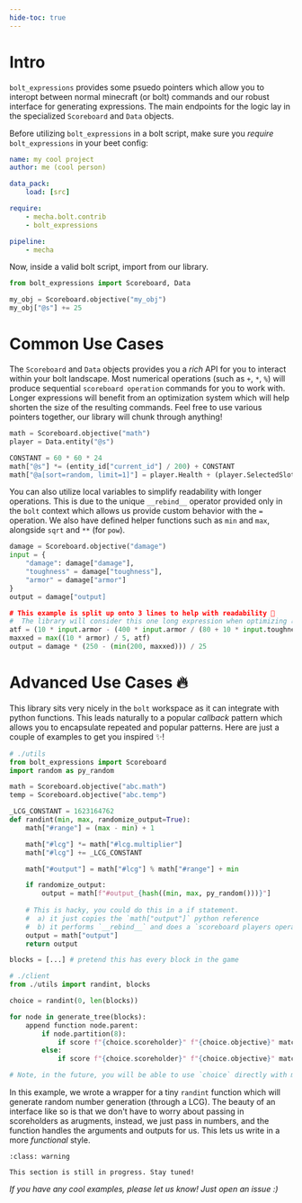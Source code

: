 ```yaml
---
hide-toc: true
---
```


# Intro

`bolt_expressions` provides some psuedo pointers which allow you to interopt between normal minecraft (or bolt) commands and our robust interface for generating expressions. The main endpoints for the logic lay in the specialized `Scoreboard` and `Data` objects.

Before utilizing `bolt_expressions` in a bolt script, make sure you *require* `bolt_expressions` in your beet config:

```yaml
name: my cool project
author: me (cool person)

data_pack:
    load: [src]

require:
    - mecha.bolt.contrib
    - bolt_expressions

pipeline:
    - mecha
```

Now, inside a valid bolt script, import from our library.

```py
from bolt_expressions import Scoreboard, Data

my_obj = Scoreboard.objective("my_obj")
my_obj["@s"] += 25
```

# Common Use Cases

The `Scoreboard` and `Data` objects provides you a *rich* API for you to interact within your bolt landscape. Most numerical operations (such as `+`, `*`, `%`) will produce sequential `scoreboard operation` commands for you to work with. Longer expressions will benefit from an optimization system which will help shorten the size of the resulting commands. Feel free to use various pointers together, our library will chunk through anything!

```py
math = Scoreboard.objective("math")
player = Data.entity("@s")

CONSTANT = 60 * 60 * 24
math["@s"] *= (entity_id["current_id"] / 200) + CONSTANT
math["@a[sort=random, limit=1]"] = player.Health + (player.SelectedSlot * 9) / 5
```

You can also utilize local variables to simplify readability with longer operations. This is due to the unique `__rebind__` operator provided only in the `bolt` context which allows us provide custom behavior with the `=` operation. We also have defined helper functions such as `min` and `max`, alongside `sqrt` and `**` (for `pow`).

```py
damage = Scoreboard.objective("damage")
input = {
    "damage": damage["damage"],
    "toughness" = damage["toughness"],
    "armor" = damage["armor"]
}
output = damage["output]

# This example is split up onto 3 lines to help with readability 📖
#  The library will consider this one long expression when optimizing 🔥
atf = (10 * input.armor - (400 * input.armor / (80 + 10 * input.toughness)))  # python local variable
maxxed = max((10 * armor) / 5, atf)                                           # still local variable
output = damage * (250 - (min(200, maxxed))) / 25                             # ✨ special behavior | generates commands ✨
```

# Advanced Use Cases 🔥

This library sits very nicely in the `bolt` workspace as it can integrate with python functions. This leads naturally to a popular *callback* pattern which allows you to encapsulate repeated and popular patterns. Here are just a couple of examples to get you inspired ✨!

```py
# ./utils
from bolt_expressions import Scoreboard
import random as py_random

math = Scoreboard.objective("abc.math")
temp = Scoreboard.objective("abc.temp")

_LCG_CONSTANT = 1623164762
def randint(min, max, randomize_output=True):
    math["#range"] = (max - min) + 1

    math["#lcg"] *= math["#lcg.multiplier"]
    math["#lcg"] += _LCG_CONSTANT

    math["#output"] = math["#lcg"] % math["#range"] + min

    if randomize_output:
        output = math[f"#output_{hash((min, max, py_random()))}"]
    
    # This is hacky, you could do this in a if statement.
    #  a) it just copies the `math["output"]` python reference
    #  b) it performs `__rebind__` and does a `scoreboard players operation`
    output = math["output"] 
    return output

blocks = [...] # pretend this has every block in the game

# ./client
from ./utils import randint, blocks

choice = randint(0, len(blocks))

for node in generate_tree(blocks):
    append function node.parent:
        if node.partition(8):
            if score f"{choice.scoreholder}" f"{choice.objective}" matches node.range function node.children
        else:
            if score f"{choice.scoreholder}" f"{choice.objective}" matches node.range setblock ~ ~ ~ node.value

# Note, in the future, you will be able to use `choice` directly with mecha commands
```

In this example, we wrote a wrapper for a tiny `randint` function which will generate random number generation (through a LCG). The beauty of an interface like so is that we don't have to worry about passing in scoreholders as arugments, instead, we just pass in numbers, and the function handles the arguments and outputs for us. This lets us write in a more *functional* style.

```{admonition} 🚧 In Construction 🚧
:class: warning

This section is still in progress. Stay tuned!
```

*If you have any cool examples, please let us know! Just open an issue :)*
